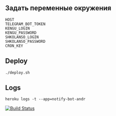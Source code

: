 ## Задать переменные окружения

```
HOST
TELEGRAM_BOT_TOKEN
KENGU_LOGIN
KENGU_PASSWORD
SHKOLANSO_LOGIN
SHKOLANSO_PASSWORD
CRON_KEY
```

## Deploy
```
./deploy.sh
```

## Logs
```
heroku logs -t --app=notify-bot-andr
```

[![Build Status](https://travis-ci.com/denisov/notifier.svg?branch=master)](https://travis-ci.com/denisov/notifier)